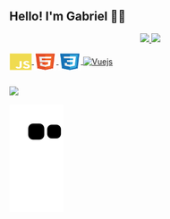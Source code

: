 ## Hello! I'm Gabriel 👋🏽
<div align="center">
  <a href="https://github.com/gabrielalvesfs">
  <img height="150em" src="https://github-readme-stats.vercel.app/api?username=gabrielalvesfs&show_icons=true&theme=radical&include_all_commits=true&count_private=true"/>
  <img height="150em" src="https://github-readme-stats.vercel.app/api/top-langs/?username=gabrielalvesfs&layout=compact&langs_count=7&theme=radical"/>
</div>
  
<div style="display: inline_block;"><br>
  <img align="center" alt="Js" height="30" width="40" src="https://raw.githubusercontent.com/devicons/devicon/master/icons/javascript/javascript-plain.svg"> 
  <img align="center" alt="HTML" height="30" width="40" src="https://raw.githubusercontent.com/devicons/devicon/master/icons/html5/html5-original.svg">
  <img align="center" alt="CSS" height="30" width="40" src="https://raw.githubusercontent.com/devicons/devicon/master/icons/css3/css3-original.svg">
  <img align="center" alt="Vuejs" height="30" width="40" src="https://cdn.jsdelivr.net/gh/devicons/devicon/icons/vuejs/vuejs-original.svg">
</div>
  
  ##
  
<div> 
  <a href="https://www.linkedin.com/in/gabrielalvesfs/" target="_blank"><img src="https://img.shields.io/badge/-LinkedIn-%230077B5?style=for-the-badge&logo=linkedin&logoColor=white" target="_blank"></a>  
</div>

  ![Snake animation](https://github.com/gabrielalvesfs/gabrielalvesfs/blob/output/github-contribution-grid-snake.svg)
